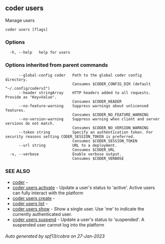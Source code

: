 ## coder users

Manage users

```
coder users [flags]
```

### Options

```
  -h, --help   help for users
```

### Options inherited from parent commands

```
      --global-config coder   Path to the global coder config directory.
                              Consumes $CODER_CONFIG_DIR (default "~/.config/coderv2")
      --header stringArray    HTTP headers added to all requests. Provide as "Key=Value".
                              Consumes $CODER_HEADER
      --no-feature-warning    Suppress warnings about unlicensed features.
                              Consumes $CODER_NO_FEATURE_WARNING
      --no-version-warning    Suppress warning when client and server versions do not match.
                              Consumes $CODER_NO_VERSION_WARNING
      --token string          Specify an authentication token. For security reasons setting CODER_SESSION_TOKEN is preferred.
                              Consumes $CODER_SESSION_TOKEN
      --url string            URL to a deployment.
                              Consumes $CODER_URL
  -v, --verbose               Enable verbose output.
                              Consumes $CODER_VERBOSE
```

### SEE ALSO

- [coder](coder.md) -
- [coder users activate](coder_users_activate.md) - Update a user's status to 'active'. Active users can fully interact with the platform
- [coder users create](coder_users_create.md) -
- [coder users list](coder_users_list.md) -
- [coder users show](coder_users_show.md) - Show a single user. Use 'me' to indicate the currently authenticated user.
- [coder users suspend](coder_users_suspend.md) - Update a user's status to 'suspended'. A suspended user cannot log into the platform

###### Auto generated by spf13/cobra on 27-Jan-2023
